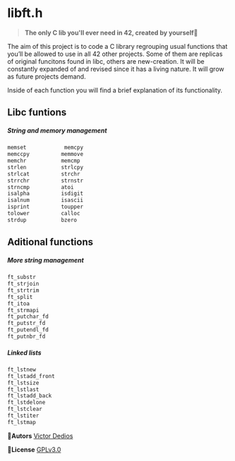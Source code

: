 # libft.h
> **The only C lib you'll ever need in 42, created by yourself**:muscle:

The aim of this project is to code a C library regrouping usual functions that
you’ll be allowed to use in all 42 other projects. Some of them are replicas of 
original funcitons found in libc, others are new-creation. It will be constantly 
expanded of and revised since it has a living nature. It will grow as future projects
demand.

Inside of each function you will find a brief explanation of its functionality.

## Libc funtions 

##### String and memory management
```bash
memset            memcpy
memccpy          memmove
memchr           memcmp
strlen           strlcpy
strlcat          strchr
strrchr          strnstr
strncmp          atoi
isalpha          isdigit
isalnum          isascii
isprint          toupper
tolower          calloc
strdup           bzero
```

## Aditional functions

##### More string management
```bash
ft_substr
ft_strjoin
ft_strtrim
ft_split
ft_itoa
ft_strmapi
ft_putchar_fd
ft_putstr_fd
ft_putendl_fd
ft_putnbr_fd
```
##### Linked lists
```bash
ft_lstnew
ft_lstadd_front
ft_lstsize
ft_lstlast
ft_lstadd_back
ft_lstdelone
ft_lstclear
ft_lstiter
ft_lstmap
```




:bust_in_silhouette:**Autors**
[Victor Dedios](https://github.com/vdedios)

:memo:**License**
[GPLv3.0](https://www.gnu.org/licenses/gpl-3.0.html)
